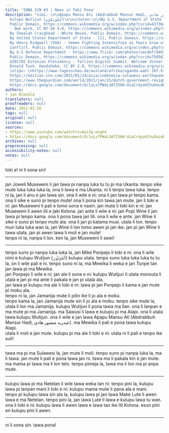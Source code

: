```yaml
---
title: 'SONA SIN #3 | News in Toki Pona'
description: "nimi: \n\nApapu Mansu Ati (Abdrabbuh Mansur Hadi, عبدربه منصور هادي‎)\n
  kulupu Wutijun (ٱلْحُوثِيُّون‎)\n\nsitelen:\n\nBy U.S. Department of State - https://www.flickr.com/photos/statephotos/21149349393/,
  Public Domain, https://commons.wikimedia.org/w/index.php?curid=43736415\nBy Mbowasport
  - Own work, CC BY-SA 4.0, https://commons.wikimedia.org/w/index.php?curid=95726175\n
  By Shealah Craighead - White House, Public Domain, https://commons.wikimedia.org/w/index.php?curid=63768460\n
  By United States Department of State - [1], Public Domain, https://commons.wikimedia.org/w/index.php?curid=70332301\n
  By Henry Ridgwell (VOA) - Yemen Fighting Intensifies as Fears Grow of Sectarian
  Conflict, Public Domain, https://commons.wikimedia.org/w/index.php?curid=70173465\n
  By U.S Defense Department - https://www.flickr.com/photos/secdef/9401413723/in/photostream/,
  Public Domain, https://commons.wikimedia.org/w/index.php?curid=75056785\nBy E\n
  U2017EE Estonian Presidency - Tallinn Digital Summit. Welcome dinner hosted by HE
  Donald Tusk. Handshake, CC BY 2.0, https://commons.wikimedia.org/w/index.php?curid=91603010\n
  \nlipu: \nhttps://www.tagesschau.de/ausland/afrika/uganda-wahl-107.html\nhttps://www.bbc.com/news/world-middle-east-55661303https://www.bbc.com/news/world-middle-east-55661303\n\
  https://edition.cnn.com/2021/01/14/asia/indonesia-sulawesi-earthquake-intl-hnk/index.html\n\
  https://www.theguardian.com/world/2021/jan/15/dutch-government-resigns-over-child-benefits-scandal\n\
  https://docs.google.com/document/d/1uLx7PWaL3AfZ56H-UiaCr4yoUChuOoLmDNncZOGXjfE/edit?usp=sharing"
authors:
- jan Alonola
translators: null
proofreaders: null
date: 2021-01-16
tags: null
original: null
license: null
sources:
- https://www.youtube.com/watch?v=AyiIq-oxgh4
- https://docs.google.com/document/d/1uLx7PWaL3AfZ56H-UiaCr4yoUChuOoLmDNncZOGXjfE/edit
archives: null
preprocessing: null
accessibility-notes: null
notes: null
---
```


toki a! ni li sona sin!

---

<!-- https://www.tagesschau.de/ausland/afrika/uganda-wahl-107.html -->

jan Joweli Museweni li jan lawa pi nanpa luka tu tu pi ma Ukanta. tenpo sike mute luka luka luka la, ona li lawa e ma Ukanta. ni li tenpo lawa luka. tenpo ni la, jan li anu e jan lawa sin. ona li wile e ni: ona li jan lawa pi tenpo kama. ona li sike e suno pi tenpo mute! ona li pona kin tawa jan mute. jan li toki e ni: jan Museweni li pali e tomo sona  e nasin. jan mute li toki kin e ni: jan Museweni li awen lili e jaki Kolona. jan ante li wile e ni: jan Popi Wine li jan lawa pi tenpo kama. ona li pona tawa jan lili. ona li wile e ante. jan Wine li sike e suno pi tenpo mute ala. ona li jan pi kalama musi. utala li lon. tenpo mun luka luka wan la, jan Wine li lon tomo awen pi jan ike. jan pi jan Wine li tawa utala. jan pi awen lawa li moli e jan mute!  
tenpo ni la, nanpa li lon. ken la, jan Museweni li sewi!

---

<!-- https://www.bbc.com/news/world-middle-east-55661303 -->

tenpo suno pi nanpa luka luka la, jan Mike Ponpejo li toki e ni: ona li wile nimi e kulupu Wutijun (ٱلْحُوثِيُّون‎) kulupu utala. tenpo suno luka luka luka tu tu la, on li wile pali e ni. tenpo suno ni la, ma Mewika li weka e jan Tunpe tan jan lawa pi ma Mewika.  
jan Ponpejo li wile e ni: jan ale li sona e ni: kulupu Wutijun li utala monsuta li utala e jan pi ma ante li pakala e jan pi utala ala.  
jan lawa pi kulupu ma ale li toki e ni: lawa pi jan Ponpejo li kama e jan mute pi moku ala.  
tenpo ni la, jan Jamanija mute li pilin ike li jo ala e moku.  
tenpo kama la, jan Jamanija mute sin li jo ala e moku. tenpo sike mute la, utala li lon ma Jamanija. kulupu Wutijun li pona tawa ma Ilan. ona li lanpan e ma mute pi ma Jamanija. ma Sawusi li lawa e kulupu pi ma Alapi. ona li utala tawa kulupu Wutijun. ona li wile e jan lawa Apapu Mansu Ati (Abdrabbuh Mansur Hadi, عبدربه منصور هادي‎). ma Mewika li pali e pona tawa kulupu Alapi.  
utala li moli e jan mute. kulupu pi ma ale li toki e ni: utala ni li pali e tenpo ike suli!

---

<!-- https://edition.cnn.com/2021/01/14/asia/indonesia-sulawesi-earthquake-intl-hnk/index.html -->

tawa ma pi ma Sulawesi la, jan mute li moli. tenpo suno pi nanpa luka la, ma li tawa. jan mute li pali e pona tawa jan ni. tawa ma li pakala kin e jan mute. ma mama pi tawa ma li lon telo. tenpo pimeja la, tawa ma li lon ma pi anpa mute.

---

<!-- https://www.theguardian.com/world/2021/jan/15/dutch-government-resigns-over-child-benefits-scandal -->

kulupu lawa pi ma Netelan li wile tawa weka tan ni: tenpo pini la, kulupu lawa pi lanpan mani li toki e ni: kulupu mama mute li pana ala e mani.  
tenpo pi kulupu lawa sin ala la, kulupu lawa pi jan lawa Make Lute li awen lawa e ma Netelan. tenpo pini la, jan lawa Lute li lawa e kulupu lawa tu wan. ona li toki e ni: kulupu lawa li awen lawa e lawa tan ike lili Kolona. esun pini en kulupu pini li awen.

---

ni li sona sin.
tawa pona!
